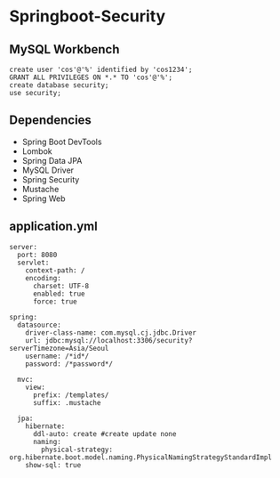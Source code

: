 # Springboot-Security


## MySQL Workbench

```
create user 'cos'@'%' identified by 'cos1234';
GRANT ALL PRIVILEGES ON *.* TO 'cos'@'%';
create database security;
use security;
```

## Dependencies
- Spring Boot DevTools
- Lombok
- Spring Data JPA
- MySQL Driver
- Spring Security
- Mustache
- Spring Web
 
## application.yml
```
server:
  port: 8080
  servlet:
    context-path: /
    encoding:
      charset: UTF-8
      enabled: true
      force: true

spring:
  datasource:
    driver-class-name: com.mysql.cj.jdbc.Driver
    url: jdbc:mysql://localhost:3306/security?serverTimezone=Asia/Seoul
    username: /*id*/
    password: /*password*/

  mvc:
    view:
      prefix: /templates/
      suffix: .mustache

  jpa:
    hibernate:
      ddl-auto: create #create update none
      naming:
        physical-strategy: org.hibernate.boot.model.naming.PhysicalNamingStrategyStandardImpl
    show-sql: true
```
